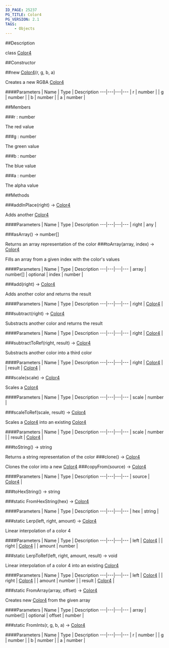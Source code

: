 ```yaml
---
ID_PAGE: 25237
PG_TITLE: Color4
PG_VERSION: 2.1
TAGS:
    - Objects
---
```

##Description

class [Color4](/classes/2.2-alpha/Color4)



##Constructor

##new [Color4](/classes/2.2-alpha/Color4)(r, g, b, a)

Creates a new RGBA [Color4](/classes/2.2-alpha/Color4)

####Parameters
 | Name | Type | Description
---|---|---|---
 | r | number | 
 | g | number | 
 | b | number | 
 | a | number | 

##Members

###r : number

The red value

###g : number

The green value

###b : number

The blue value

###a : number

The alpha value

##Methods

###addInPlace(right) &rarr; [Color4](/classes/2.2-alpha/Color4)

Adds another [Color4](/classes/2.2-alpha/Color4)

####Parameters
 | Name | Type | Description
---|---|---|---
 | right | any | 

###asArray() &rarr; number[]

Returns an array representation of the color
###toArray(array, index) &rarr; [Color4](/classes/2.2-alpha/Color4)

Fills an array from a given index with the color's values

####Parameters
 | Name | Type | Description
---|---|---|---
 | array | number[] | 
optional | index | number | 

###add(right) &rarr; [Color4](/classes/2.2-alpha/Color4)

Adds another color and returns the result

####Parameters
 | Name | Type | Description
---|---|---|---
 | right | [Color4](/classes/2.2-alpha/Color4) | 

###subtract(right) &rarr; [Color4](/classes/2.2-alpha/Color4)

Substracts another color and returns the result

####Parameters
 | Name | Type | Description
---|---|---|---
 | right | [Color4](/classes/2.2-alpha/Color4) | 

###subtractToRef(right, result) &rarr; [Color4](/classes/2.2-alpha/Color4)

Substracts another color into a third color

####Parameters
 | Name | Type | Description
---|---|---|---
 | right | [Color4](/classes/2.2-alpha/Color4) | 
 | result | [Color4](/classes/2.2-alpha/Color4) | 

###scale(scale) &rarr; [Color4](/classes/2.2-alpha/Color4)

Scales a [Color4](/classes/2.2-alpha/Color4)

####Parameters
 | Name | Type | Description
---|---|---|---
 | scale | number | 

###scaleToRef(scale, result) &rarr; [Color4](/classes/2.2-alpha/Color4)

Scales a [Color4](/classes/2.2-alpha/Color4) into an existing [Color4](/classes/2.2-alpha/Color4)

####Parameters
 | Name | Type | Description
---|---|---|---
 | scale | number | 
 | result | [Color4](/classes/2.2-alpha/Color4) | 

###toString() &rarr; string

Returns a string representation of the color
###clone() &rarr; [Color4](/classes/2.2-alpha/Color4)

Clones the color into a new [Color4](/classes/2.2-alpha/Color4)
###copyFrom(source) &rarr; [Color4](/classes/2.2-alpha/Color4)



####Parameters
 | Name | Type | Description
---|---|---|---
 | source | [Color4](/classes/2.2-alpha/Color4) | 

###toHexString() &rarr; string


###static FromHexString(hex) &rarr; [Color4](/classes/2.2-alpha/Color4)



####Parameters
 | Name | Type | Description
---|---|---|---
 | hex | string | 

###static Lerp(left, right, amount) &rarr; [Color4](/classes/2.2-alpha/Color4)

Linear interpolation of a color 4

####Parameters
 | Name | Type | Description
---|---|---|---
 | left | [Color4](/classes/2.2-alpha/Color4) | 
 | right | [Color4](/classes/2.2-alpha/Color4) | 
 | amount | number | 

###static LerpToRef(left, right, amount, result) &rarr; void

Linear interpolation of a color 4 into an existing [Color4](/classes/2.2-alpha/Color4)

####Parameters
 | Name | Type | Description
---|---|---|---
 | left | [Color4](/classes/2.2-alpha/Color4) | 
 | right | [Color4](/classes/2.2-alpha/Color4) | 
 | amount | number | 
 | result | [Color4](/classes/2.2-alpha/Color4) | 

###static FromArray(array, offset) &rarr; [Color4](/classes/2.2-alpha/Color4)

Creates new [Color4](/classes/2.2-alpha/Color4) from the given array

####Parameters
 | Name | Type | Description
---|---|---|---
 | array | number[] | 
optional | offset | number | 

###static FromInts(r, g, b, a) &rarr; [Color4](/classes/2.2-alpha/Color4)



####Parameters
 | Name | Type | Description
---|---|---|---
 | r | number | 
 | g | number | 
 | b | number | 
 | a | number | 

